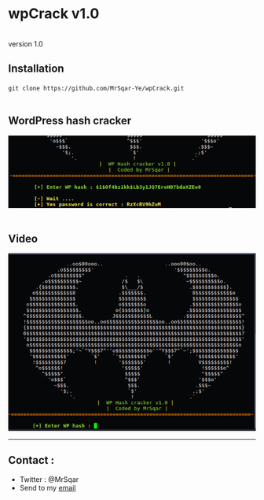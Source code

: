 <h1> wpCrack v1.0 </h1>
<br>
version 1.0
<br>
<h2>Installation</h2>
<code>git clone https://github.com/MrSqar-Ye/wpCrack.git</code><br><br>
<h2>WordPress hash cracker</h2>
<img src="./screenshots/result.png" style="max-width:100%;">
<br>
<br>
<h2>Video</h2>
<a href="https://youtu.be/w83XKvw_eN8"><img src="./screenshots/header.png" style="max-width:100%;"></a>
<hr>
<h2>Contact : </h2>
<ul>
<li>Twitter : @MrSqar</li>
<li>Send to my <a href="mailto:mrsqar@gmail.com">email</a></li>
</ul>
<br>
